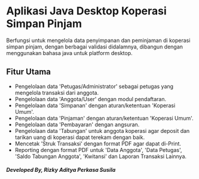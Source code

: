 # Aplikasi Java Desktop Koperasi Simpan Pinjam

Berfungsi untuk mengelola data penyimpanan dan peminjaman di koperasi simpan pinjam, dengan berbagai validasi didalamnya, dibangun dengan menggunakan bahasa java untuk platform desktop.

## Fitur Utama
- Pengelolaan data 'Petugas/Administrator' sebagai petugas yang mengelola transaksi dari anggota.
- Pengelolaan data 'Anggota/User' dengan modul pendaftaran.
- Pengelolaan data 'Simpanan' dengan aturan/ketentuan 'Koperasi Umum'.
- Pengelolaan data 'Pinjaman' dengan aturan/ketentuan 'Koperasi Umum'.
- Pengelolaan data 'Pembayaran' dengan angsuran.
- Pengelolaan data 'Tabungan' untuk anggota koperasi agar deposit dan tarikan uang di koperasi dapat terekam dengan baik.
- Mencetak 'Struk Transaksi' dengan format PDF agar dapat di-Print.
- Reporting dengan format PDF untuk 'Data Anggota', 'Data Petugas', 'Saldo Tabungan Anggota', 'Kwitansi' dan Laporan Transaksi Lainnya.

##### Developed By, *Rizky Aditya Perkasa Susila*
